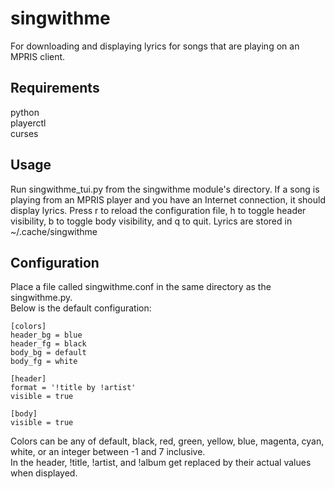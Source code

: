 # singwithme  

For downloading and displaying lyrics for songs that are playing on an MPRIS client.  

## Requirements  
python  
playerctl  
curses

## Usage
Run singwithme_tui.py from the singwithme module's directory. If a song is playing from an MPRIS player and you have an Internet connection, it should display lyrics. Press r to reload the configuration file, h to toggle header visibility, b to toggle body visibility, and q to quit. Lyrics are stored in ~/.cache/singwithme

## Configuration  
Place a file called singwithme.conf in the same directory as the singwithme.py.  
Below is the default configuration:  

    [colors]
    header_bg = blue
    header_fg = black
    body_bg = default
    body_fg = white

    [header]
    format = '!title by !artist'
    visible = true

    [body]
    visible = true

Colors can be any of default, black, red, green, yellow, blue, magenta, cyan, white, or an integer between -1 and 7 inclusive.  
In the header, !title, !artist, and !album get replaced by their actual values when displayed.
